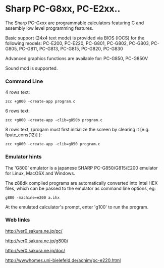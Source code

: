#  Sharp PC-G8xx, PC-E2xx..

The Sharp PC-Gxxx are programmable calculators featuring C and assembly low level programming features.

Basic support (24x4 text mode) is provided via BIOS (IOCS) for the following models:
PC-E200, PC-E220, PC-G801, PC-G802, PC-G803, PC-G805, PC-G811, PC-G813, PC-G815, PC-G820, PC-G830

Advanced graphics functions are available for:
PC-G850, PC-G850V

Sound mod is supported.


### Command Line

4 rows text:

    zcc +g800 -create-app program.c


6 rows text:

    zcc +g800 -create-app -clib=g850b program.c


8 rows text, (progam must first initialize the screen by clearing it [e.g. fputc_cons(12)] ):

    zcc +g800 -create-app -clib=g850 program.c



### Emulator hints

The 'G800' emulator is a japanese SHARP PC-G850/G815/E200 emulator for Linux, MacOSX and Windows.

The z88dk compiled programs are automatically converted into Intel HEX files, which can be passed to the emulator as command line options, eg:

    g800 -machine=e200 a.ihx

At the emulated calculator's prompt, enter  'g100'  to run the program.


### Web links

http://ver0.sakura.ne.jp/pc/

http://ver0.sakura.ne.jp/g800/

http://ver0.sakura.ne.jp/doc/

http://wwwhomes.uni-bielefeld.de/achim/pc-e220.html



